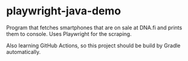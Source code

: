 # playwright-java-demo

Program that fetches smartphones that are on sale at DNA.fi and prints them to console. Uses Playwright for the scraping.

Also learning GitHub Actions, so this project should be build by Gradle automatically.